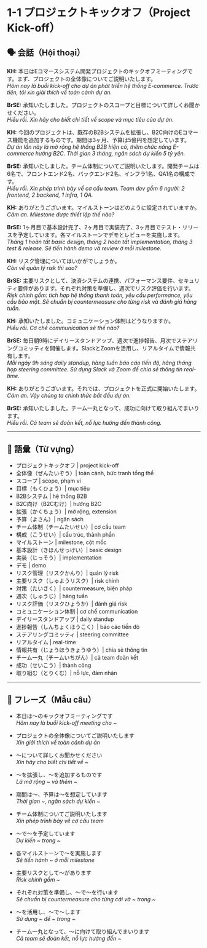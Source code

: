 # 1-1 プロジェクトキックオフ（Project Kick-off）

## 🗣️ 会話（Hội thoại）

**KH:** 本日はEコマースシステム開発プロジェクトのキックオフミーティングです。まず、プロジェクトの全体像についてご説明いたします。  
*Hôm nay là buổi kick-off cho dự án phát triển hệ thống E-commerce. Trước tiên, tôi xin giải thích về toàn cảnh dự án.*

**BrSE:** 承知いたしました。プロジェクトのスコープと目標について詳しくお聞かせください。  
*Hiểu rồi. Xin hãy cho biết chi tiết về scope và mục tiêu của dự án.*

**KH:** 今回のプロジェクトは、既存のB2Bシステムを拡張し、B2C向けのEコマース機能を追加するものです。期間は3ヶ月、予算は5億円を想定しています。  
*Dự án lần này là mở rộng hệ thống B2B hiện có, thêm chức năng E-commerce hướng B2C. Thời gian 3 tháng, ngân sách dự kiến 5 tỷ yên.*

**BrSE:** 承知いたしました。チーム体制についてご説明いたします。開発チームは6名で、フロントエンド2名、バックエンド2名、インフラ1名、QA1名の構成です。  
*Hiểu rồi. Xin phép trình bày về cơ cấu team. Team dev gồm 6 người: 2 frontend, 2 backend, 1 infra, 1 QA.*

**KH:** ありがとうございます。マイルストーンはどのように設定されていますか。  
*Cảm ơn. Milestone được thiết lập thế nào?*

**BrSE:** 1ヶ月目で基本設計完了、2ヶ月目で実装完了、3ヶ月目でテスト・リリースを予定しています。各マイルストーンでデモとレビューを実施します。  
*Tháng 1 hoàn tất basic design, tháng 2 hoàn tất implementation, tháng 3 test & release. Sẽ tiến hành demo và review ở mỗi milestone.*

**KH:** リスク管理についてはいかがでしょうか。  
*Còn về quản lý risk thì sao?*

**BrSE:** 主要リスクとして、決済システムの連携、パフォーマンス要件、セキュリティ要件があります。それぞれ対策を準備し、週次でリスク評価を行います。  
*Risk chính gồm: tích hợp hệ thống thanh toán, yêu cầu performance, yêu cầu bảo mật. Sẽ chuẩn bị countermeasure cho từng risk và đánh giá hàng tuần.*

**KH:** 承知いたしました。コミュニケーション体制はどうなりますか。  
*Hiểu rồi. Cơ chế communication sẽ thế nào?*

**BrSE:** 毎日朝9時にデイリースタンドアップ、週次で進捗報告、月次でステアリングコミッティを開催します。SlackとZoomを活用し、リアルタイムで情報共有します。  
*Mỗi ngày 9h sáng daily standup, hàng tuần báo cáo tiến độ, hàng tháng họp steering committee. Sử dụng Slack và Zoom để chia sẻ thông tin real-time.*

**KH:** ありがとうございます。それでは、プロジェクトを正式に開始いたします。  
*Cảm ơn. Vậy chúng ta chính thức bắt đầu dự án.*

**BrSE:** 承知いたしました。チーム一丸となって、成功に向けて取り組んでまいります。  
*Hiểu rồi. Cả team sẽ đoàn kết, nỗ lực hướng đến thành công.*

---

## 📖 語彙（Từ vựng）

- プロジェクトキックオフ | project kick-off
- 全体像（ぜんたいぞう）| toàn cảnh, bức tranh tổng thể
- スコープ | scope, phạm vi
- 目標（もくひょう）| mục tiêu
- B2Bシステム | hệ thống B2B
- B2C向け（B2Cむけ）| hướng B2C
- 拡張（かくちょう）| mở rộng, extension
- 予算（よさん）| ngân sách
- チーム体制（チームたいせい）| cơ cấu team
- 構成（こうせい）| cấu trúc, thành phần
- マイルストーン | milestone, cột mốc
- 基本設計（きほんせっけい）| basic design
- 実装（じっそう）| implementation
- デモ | demo
- リスク管理（リスクかんり）| quản lý risk
- 主要リスク（しゅようリスク）| risk chính
- 対策（たいさく）| countermeasure, biện pháp
- 週次（しゅうじ）| hàng tuần
- リスク評価（リスクひょうか）| đánh giá risk
- コミュニケーション体制 | cơ chế communication
- デイリースタンドアップ | daily standup
- 進捗報告（しんちょくほうこく）| báo cáo tiến độ
- ステアリングコミッティ | steering committee
- リアルタイム | real-time
- 情報共有（じょうほうきょうゆう）| chia sẻ thông tin
- チーム一丸（チームいちがん）| cả team đoàn kết
- 成功（せいこう）| thành công
- 取り組む（とりくむ）| nỗ lực, đảm nhận

---

## 📝 フレーズ（Mẫu câu）

- 本日は～のキックオフミーティングです  
  *Hôm nay là buổi kick-off meeting cho ~*

- プロジェクトの全体像についてご説明いたします  
  *Xin giải thích về toàn cảnh dự án*

- ～について詳しくお聞かせください  
  *Xin hãy cho biết chi tiết về ~*

- ～を拡張し、～を追加するものです  
  *Là mở rộng ~ và thêm ~*

- 期間は～、予算は～を想定しています  
  *Thời gian ~, ngân sách dự kiến ~*

- チーム体制についてご説明いたします  
  *Xin phép trình bày về cơ cấu team*

- ～で～を予定しています  
  *Dự kiến ~ trong ~*

- 各マイルストーンで～を実施します  
  *Sẽ tiến hành ~ ở mỗi milestone*

- 主要リスクとして～があります  
  *Risk chính gồm ~*

- それぞれ対策を準備し、～で～を行います  
  *Sẽ chuẩn bị countermeasure cho từng cái và ~ trong ~*

- ～を活用し、～で～します  
  *Sử dụng ~ để ~ trong ~*

- チーム一丸となって、～に向けて取り組んでまいります  
  *Cả team sẽ đoàn kết, nỗ lực hướng đến ~*

